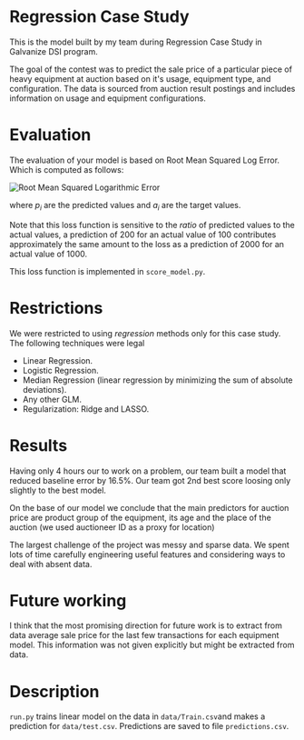 Regression Case Study
======================

This is the model built by my team during Regression Case Study in Galvanize DSI program.

The goal of the contest was to predict the sale price of a particular piece of
heavy equipment at auction based on it's usage, equipment type, and
configuration.  The data is sourced from auction result postings and includes information on usage and equipment configurations.

Evaluation
======================
The evaluation of your model is based on Root Mean Squared Log Error.
Which is computed as follows:

![Root Mean Squared Logarithmic Error](images/rmsle.png)

where *p<sub>i</sub>* are the predicted values and *a<sub>i</sub>* are the
target values.

Note that this loss function is sensitive to the *ratio* of predicted values to
the actual values, a prediction of 200 for an actual value of 100 contributes
approximately the same amount to the loss as a prediction of 2000 for an actual value of 1000.   

This loss function is implemented in `score_model.py`.

Restrictions
============
We were restricted to using *regression* methods only for this case study.  
The following techniques were legal

  - Linear Regression.
  - Logistic Regression.
  - Median Regression (linear regression by minimizing the sum of absolute deviations).
  - Any other GLM.
  - Regularization: Ridge and LASSO.

Results
=============
Having only 4 hours our to work on a problem, our team built a model that reduced
baseline error by 16.5%. Our team got 2nd best score loosing only slightly to
the best model.

On the base of our model we conclude that the main predictors for auction price are
product group of the equipment, its age and the place of the auction (we used auctioneer ID as a proxy for location)

The largest challenge of the project was messy and sparse data.  We spent lots of
time carefully engineering useful features and considering ways to deal with
absent data.

Future working
===============
I think that the most promising direction for future work is to extract from
data average sale price for the last few transactions for each equipment model.
This information was not given explicitly but might be extracted from data.

Description
===========
`run.py` trains linear model on the data in `data/Train.csv`and makes a prediction for `data/test.csv`. Predictions are saved to file `predictions.csv`.   
